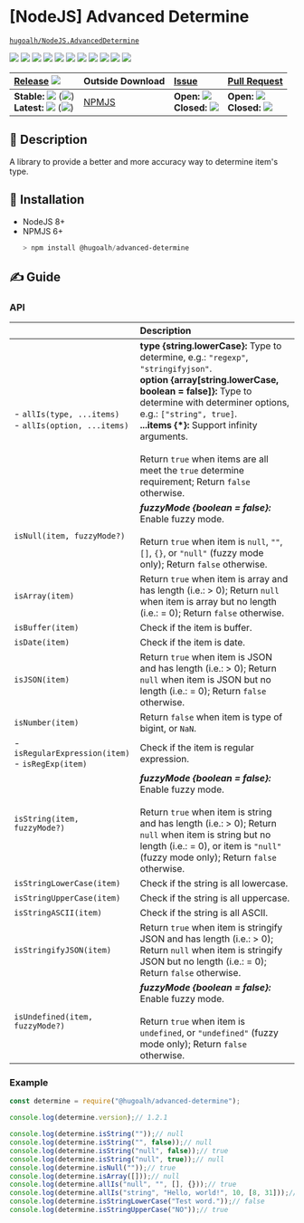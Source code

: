 # [NodeJS] Advanced Determine

[`hugoalh/NodeJS.AdvancedDetermine`](https://github.com/hugoalh/NodeJS.AdvancedDetermine)

[![](https://img.shields.io/github/contributors/hugoalh/NodeJS.AdvancedDetermine?style=flat-square&logo=github)](https://github.com/hugoalh/NodeJS.AdvancedDetermine/graphs/contributors)
[![](https://img.shields.io/github/license/hugoalh/NodeJS.AdvancedDetermine?style=flat-square&logo=github)](https://github.com/hugoalh/NodeJS.AdvancedDetermine/blob/master/LICENSE.md)
![](https://img.shields.io/github/languages/count/hugoalh/NodeJS.AdvancedDetermine?style=flat-square&logo=github)
![](https://img.shields.io/github/languages/top/hugoalh/NodeJS.AdvancedDetermine?style=flat-square&logo=github)
![](https://img.shields.io/github/repo-size/hugoalh/NodeJS.AdvancedDetermine?style=flat-square&logo=github)
![](https://img.shields.io/github/languages/code-size/hugoalh/NodeJS.AdvancedDetermine?style=flat-square&logo=github)
![](https://img.shields.io/github/watchers/hugoalh/NodeJS.AdvancedDetermine?style=flat-square&logo=github)
![](https://img.shields.io/github/stars/hugoalh/NodeJS.AdvancedDetermine?style=flat-square&logo=github)
![](https://img.shields.io/github/forks/hugoalh/NodeJS.AdvancedDetermine?style=flat-square&logo=github)
[![](https://img.shields.io/lgtm/alerts/g/hugoalh/NodeJS.AdvancedDetermine.svg?style=flat-square&logo=lgtm&label=%20)](https://lgtm.com/projects/g/hugoalh/NodeJS.AdvancedDetermine/alerts)
[![](https://img.shields.io/lgtm/grade/javascript/g/hugoalh/NodeJS.AdvancedDetermine.svg?style=flat-square&logo=lgtm)](https://lgtm.com/projects/g/hugoalh/NodeJS.AdvancedDetermine/context:javascript)

| **[Release](https://github.com/hugoalh/NodeJS.AdvancedDetermine/releases)** ![](https://img.shields.io/github/downloads/hugoalh/NodeJS.AdvancedDetermine/total?style=flat-square&color=000000&label=%20) | **Outside Download**  | **[Issue](https://github.com/hugoalh/NodeJS.AdvancedDetermine/issues?q=is%3Aissue)** | **[Pull Request](https://github.com/hugoalh/NodeJS.AdvancedDetermine/pulls?q=is%3Apr)** |
|:----|:----|:----|:----|
| **Stable:** ![](https://img.shields.io/github/release/hugoalh/NodeJS.AdvancedDetermine?sort=semver&style=flat-square&color=000000&label=%20) (![](https://img.shields.io/github/release-date/hugoalh/NodeJS.AdvancedDetermine?style=flat-square&color=000000&label=%20))<br />**Latest:** ![](https://img.shields.io/github/release/hugoalh/NodeJS.AdvancedDetermine?include_prereleases&sort=semver&style=flat-square&color=000000&label=%20) (![](https://img.shields.io/github/release-date-pre/hugoalh/NodeJS.AdvancedDetermine?style=flat-square&color=000000&label=%20)) | [NPMJS](https://www.npmjs.com/package/@hugoalh/advanced-determine) | **Open:** ![](https://img.shields.io/github/issues-raw/hugoalh/NodeJS.AdvancedDetermine?style=flat-square&color=000000&label=%20)<br />**Closed:** ![](https://img.shields.io/github/issues-closed-raw/hugoalh/NodeJS.AdvancedDetermine?style=flat-square&color=000000&label=%20) | **Open:** ![](https://img.shields.io/github/issues-pr-raw/hugoalh/NodeJS.AdvancedDetermine?style=flat-square&color=000000&label=%20)<br />**Closed:** ![](https://img.shields.io/github/issues-pr-closed-raw/hugoalh/NodeJS.AdvancedDetermine?style=flat-square&color=000000&label=%20) |

## 📜 Description

A library to provide a better and more accuracy way to determine item's type.

## 💽 Installation

- NodeJS 8+
- NPMJS 6+
  ```powershell
  > npm install @hugoalh/advanced-determine
  ```

## ✍ Guide

### API

|  | **Description** |
|:----|:----|
| - `allIs(type, ...items)`<br />- `allIs(option, ...items)` | **type {string.lowerCase}:** Type to determine, e.g.: `"regexp"`, `"stringifyjson"`.<br />**option {array[string.lowerCase, boolean = false]}:** Type to determine with determiner options, e.g.: `["string", true]`.<br />**...items {\*}:** Support infinity arguments.<br /><br />Return `true` when items are all meet the `true` determine requirement; Return `false` otherwise. |
| `isNull(item, fuzzyMode?)` | ***fuzzyMode {boolean = false}:*** Enable fuzzy mode.<br /><br />Return `true` when item is `null`, `""`, `[]`, `{}`, or `"null"` (fuzzy mode only); Return `false` otherwise. |
| `isArray(item)` | Return `true` when item is array and has length (i.e.: > 0); Return `null` when item is array but no length (i.e.: = 0); Return `false` otherwise. |
| `isBuffer(item)` | Check if the item is buffer. |
| `isDate(item)` | Check if the item is date. |
| `isJSON(item)` | Return `true` when item is JSON and has length (i.e.: > 0); Return `null` when item is JSON but no length (i.e.: = 0); Return `false` otherwise. |
| `isNumber(item)` | Return `false` when item is type of bigint, or `NaN`. |
| - `isRegularExpression(item)`<br />- `isRegExp(item)` | Check if the item is regular expression. |
| `isString(item, fuzzyMode?)` | ***fuzzyMode {boolean = false}:*** Enable fuzzy mode.<br /><br />Return `true` when item is string and has length (i.e.: > 0); Return `null` when item is string but no length (i.e.: = 0), or item is `"null"` (fuzzy mode only); Return `false` otherwise. |
| `isStringLowerCase(item)` | Check if the string is all lowercase. |
| `isStringUpperCase(item)` | Check if the string is all uppercase. |
| `isStringASCII(item)` | Check if the string is all ASCII. |
| `isStringifyJSON(item)` | Return `true` when item is stringify JSON and has length (i.e.: > 0); Return `null` when item is stringify JSON but no length (i.e.: = 0); Return `false` otherwise. |
| `isUndefined(item, fuzzyMode?)` | ***fuzzyMode {boolean = false}:*** Enable fuzzy mode.<br /><br />Return `true` when item is `undefined`, or `"undefined"` (fuzzy mode only); Return `false` otherwise. |

### Example

```javascript
const determine = require("@hugoalh/advanced-determine");

console.log(determine.version);// 1.2.1

console.log(determine.isString(""));// null
console.log(determine.isString("", false));// null
console.log(determine.isString("null", false));// true
console.log(determine.isString("null", true));// null
console.log(determine.isNull(""));// true
console.log(determine.isArray([]));// null
console.log(determine.allIs("null", "", [], {}));// true
console.log(determine.allIs("string", "Hello, world!", 10, [8, 31]));// false
console.log(determine.isStringLowerCase("Test word."));// false
console.log(determine.isStringUpperCase("NO"));// true
```
